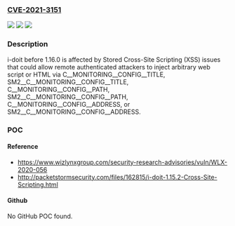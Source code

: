 ### [CVE-2021-3151](https://cve.mitre.org/cgi-bin/cvename.cgi?name=CVE-2021-3151)
![](https://img.shields.io/static/v1?label=Product&message=n%2Fa&color=blue)
![](https://img.shields.io/static/v1?label=Version&message=n%2Fa&color=blue)
![](https://img.shields.io/static/v1?label=Vulnerability&message=n%2Fa&color=brighgreen)

### Description

i-doit before 1.16.0 is affected by Stored Cross-Site Scripting (XSS) issues that could allow remote authenticated attackers to inject arbitrary web script or HTML via C__MONITORING__CONFIG__TITLE, SM2__C__MONITORING__CONFIG__TITLE, C__MONITORING__CONFIG__PATH, SM2__C__MONITORING__CONFIG__PATH, C__MONITORING__CONFIG__ADDRESS, or SM2__C__MONITORING__CONFIG__ADDRESS.

### POC

#### Reference
- https://www.wizlynxgroup.com/security-research-advisories/vuln/WLX-2020-056
- http://packetstormsecurity.com/files/162815/i-doit-1.15.2-Cross-Site-Scripting.html

#### Github
No GitHub POC found.

